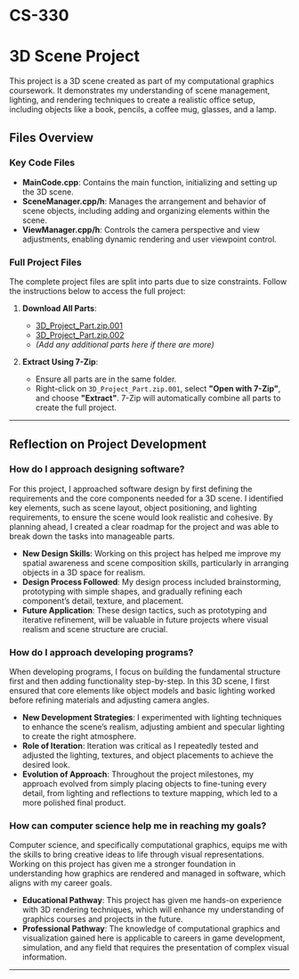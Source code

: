 # CS-330

# 3D Scene Project

This project is a 3D scene created as part of my computational graphics coursework. It demonstrates my understanding of scene management, lighting, and rendering techniques to create a realistic office setup, including objects like a book, pencils, a coffee mug, glasses, and a lamp.

## Files Overview

### Key Code Files
- **MainCode.cpp**: Contains the main function, initializing and setting up the 3D scene.
- **SceneManager.cpp/h**: Manages the arrangement and behavior of scene objects, including adding and organizing elements within the scene.
- **ViewManager.cpp/h**: Controls the camera perspective and view adjustments, enabling dynamic rendering and user viewpoint control.

### Full Project Files
The complete project files are split into parts due to size constraints. Follow the instructions below to access the full project:

1. **Download All Parts**:
   - [3D_Project_Part.zip.001](https://github.com/ZGood74/CS-330-Module-8-3-Journal/blob/main/3D_Project_Part.zip.001)
   - [3D_Project_Part.zip.002](https://github.com/yourusername/your-repo-name/raw/main/3D_Project_Part.zip.002)
   - *(Add any additional parts here if there are more)*

2. **Extract Using 7-Zip**:
   - Ensure all parts are in the same folder.
   - Right-click on `3D_Project_Part.zip.001`, select **"Open with 7-Zip"**, and choose **"Extract"**. 7-Zip will automatically combine all parts to create the full project.

---

## Reflection on Project Development

### How do I approach designing software?
For this project, I approached software design by first defining the requirements and the core components needed for a 3D scene. I identified key elements, such as scene layout, object positioning, and lighting requirements, to ensure the scene would look realistic and cohesive. By planning ahead, I created a clear roadmap for the project and was able to break down the tasks into manageable parts.

- **New Design Skills**: Working on this project has helped me improve my spatial awareness and scene composition skills, particularly in arranging objects in a 3D space for realism.
- **Design Process Followed**: My design process included brainstorming, prototyping with simple shapes, and gradually refining each component’s detail, texture, and placement.
- **Future Application**: These design tactics, such as prototyping and iterative refinement, will be valuable in future projects where visual realism and scene structure are crucial.

### How do I approach developing programs?
When developing programs, I focus on building the fundamental structure first and then adding functionality step-by-step. In this 3D scene, I first ensured that core elements like object models and basic lighting worked before refining materials and adjusting camera angles.

- **New Development Strategies**: I experimented with lighting techniques to enhance the scene’s realism, adjusting ambient and specular lighting to create the right atmosphere.
- **Role of Iteration**: Iteration was critical as I repeatedly tested and adjusted the lighting, textures, and object placements to achieve the desired look.
- **Evolution of Approach**: Throughout the project milestones, my approach evolved from simply placing objects to fine-tuning every detail, from lighting and reflections to texture mapping, which led to a more polished final product.

### How can computer science help me in reaching my goals?
Computer science, and specifically computational graphics, equips me with the skills to bring creative ideas to life through visual representations. Working on this project has given me a stronger foundation in understanding how graphics are rendered and managed in software, which aligns with my career goals.

- **Educational Pathway**: This project has given me hands-on experience with 3D rendering techniques, which will enhance my understanding of graphics courses and projects in the future.
- **Professional Pathway**: The knowledge of computational graphics and visualization gained here is applicable to careers in game development, simulation, and any field that requires the presentation of complex visual information.

---
